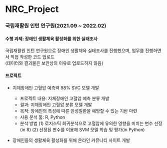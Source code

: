 # NRC_Project
### 국립재활원 인턴 연구원(2021.09 ~ 2022.02)
#### 수행 과제: 장애인 생활체육 활성화를 위한 실태조사  
국립재활원 인턴 연구원으로 장애인 생활체육 실태조사를 진행했으며, 업무를 진행하면서 직접 작성한 코드 업로드  
(데이터와 결과물은 보안상의 이유로 업로드하지 않음)

#### 프로젝트
- 지체장애인 고혈압 예측력 98% SVC 모델 개발
  - 프로젝트 내용: 지체장애인 고혈압 예측 분류 개발
  - 결과: 지체장애인 고혈압 분류 모델 개발
  - 목적: 장애인의 특성에 따른 만성질환을 예방할 수 있는 기반 마련
  - 사용 분석 툴: R, Python
  - 분석 방법
  (1) 로지스틱 회귀분석으로 고혈압에 유의한 영향을 미치는 변수 선정(in R)
  (2) 선정된 변수를 이용해 SVM 모델 학습 및 평가(in Python)

- 장애인들의 생활체육 활성화를 위해 온라인 커뮤니티 사이트 개발
